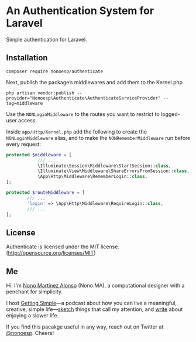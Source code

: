 # An Authentication System for Laravel

Simple authentication for Laravel.

## Installation

```
composer require nonoesp/authenticate
```

Next, publish the package’s middlewares and add them to the Kernel.php

```
php artisan vendor:publish --provider="Nonoesp\Authenticate\AuthenticateServiceProvider" --tag=middleware
```

Use the `NONLoginMiddleware` to the routes you want to restrict to logged-user access.

Inside `app/Http/Kernel.php` add the following to create the `NONLoginMiddleware` alias, and to make the `NONRememberMiddleware` run before every request:

```php
protected $middleware = [
			/// ...
			\Illuminate\Session\Middleware\StartSession::class,
			\Illuminate\View\Middleware\ShareErrorsFromSession::class,			
			\App\Http\Middleware\RememberLogin::class,
];

protected $routeMiddleware = [
		/// ...
		'login' => \App\Http\Middleware\RequireLogin::class,
		/// ...
];
```

<!--

A dependency of this package is `thujon/twitter`, so you will have to publish its config and add your Twitter credentials to `config/ttwitter.php` if you want to be able to log in with Twitter.

```
php artisan vendor:publish --provider="Thujohn\Twitter\TwitterServiceProvider"
```

-->

## License

Authenticate is licensed under the MIT license. (http://opensource.org/licenses/MIT)

## Me

Hi. I'm [Nono Martínez Alonso](https://nono.ma/about) (Nono.MA), a computational designer with a penchant for simplicity.

I host [Getting Simple](https://gettingsimple.com)—a podcast about how you can live a meaningful, creative, simple life—[sketch](https://sketch.nono.ma) things that call my attention, and [write](https://gettingsimple.com/writing) about enjoying a slower life.

If you find this pacakge useful in any way, reach out on Twitter at [@nonoesp](https://twitter.com/nonoesp). Cheers!
